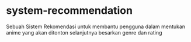 # system-recommendation
Sebuah Sistem Rekomendasi untuk membantu pengguna dalam mentukan anime yang akan ditonton selanjutnya besarkan genre dan rating

